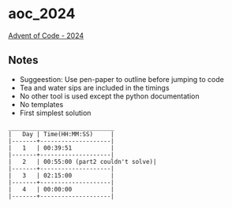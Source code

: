 # aoc_2024
[Advent of Code - 2024](https://adventofcode.com/2024)

## Notes
- Suggeestion: Use pen-paper to outline before jumping to code
- Tea and water sips are included in the timings
- No other tool is used except the python documentation
- No templates
- First simplest solution


```
______________________________
|   Day | Time(HH:MM:SS)     |
|-------+--------------------|
|   1   | 00:39:51           |
|-------+--------------------|
|   2   | 00:55:00 (part2 couldn't solve)|
|-------+--------------------|
|   3   | 02:15:00           |
|-------+--------------------|
|   4   | 00:00:00           |
|-------+--------------------|

```